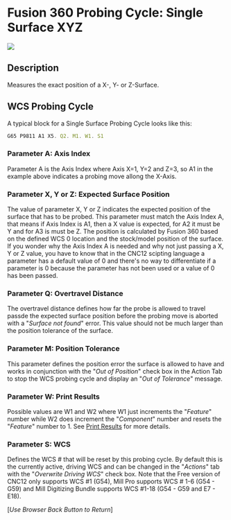# Fusion 360 Probing Cycle: Single Surface XYZ 


![](/images/fp002.PNG)


## Description
Measures the exact position of a X-, Y- or Z-Surface.


## WCS Probing Cycle
A typical block for a Single Surface Probing Cycle looks like this:

```javascript
G65 P9811 A1 X5. Q2. M1. W1. S1
```
### Parameter A: Axis Index
Parameter A is the Axis Index where Axis X=1, Y=2 and Z=3, so A1 in the example above indicates a probing move allong the X-Axis.

### Parameter X, Y or Z: Expected Surface Position 
The value of parameter X, Y or Z indicates the expected position of the surface that has to be probed. 
This parameter must match the Axis Index A, that means if Axis Index is A1, then a X value is expected, for A2 it must be Y and for A3 is must be Z.
The position is calculated by Fusion 360 based on the defined WCS 0 location and the stock/model position of the surface.
If you wonder why the Axis Index A is needed and why not just passing a X, Y or Z value, you have to know that in the CNC12 scipting language a parameter has a default value of 0 and there's no way to differentiate if a parameter is 0 because the parameter has not been used or a value of 0 has been passed.

### Parameter Q: Overtravel Distance
The overtravel distance defines how far the probe is allowed to travel passde the expected surface position before the probing move is aborted with a "*Surface not found*" error.
This value should not be much larger than the position tolerance of the surface.

### Parameter M: Position Tolerance
This parameter defines the position error the surface is allowed to have and works in conjunction with the "*Out of Position*" check box in the Action Tab to stop the WCS probing cycle and display an "*Out of Tolerance*" message.

### Parameter W: Print Results
Possible values are W1 and W2 where W1 just increments the "*Feature*" number while W2 does increment the "*Component*" number and resets the "*Feature*" number to 1.
See [Print Results](ProbePrintResults.md) for more details.

### Parameter S: WCS #
Defines the WCS # that will be reset by this probing cycle. 
By default this is the currently active, driving WCS and can be changed in the "*Actions*" tab with the "*Overwrite Driving WCS*" check box. 
Note that the Free version of CNC12 only supports WCS #1 (G54), Mill Pro supports WCS # 1-6 (G54 - G59) and Mill Digitizing Bundle supports WCS #1-18 (G54 - G59 and E7 - E18).



[*Use Browser Back Button to Return*]